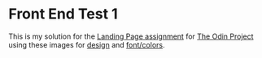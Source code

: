 # Front End Test 1
This is my solution for the [Landing Page assignment](https://www.theodinproject.com/lessons/foundations-landing-page) for [The Odin Project](https://www.theodinproject.com/)
using these images for [design](https://cdn.statically.io/gh/TheOdinProject/curriculum/81a5d553f4073e593d23a6ab00d50eef8620796d/foundations/html_css/project/imgs/01.png) and [font/colors](https://cdn.statically.io/gh/TheOdinProject/curriculum/81a5d553f4073e593d23a6ab00d50eef8620796d/foundations/html_css/project/imgs/02.png).